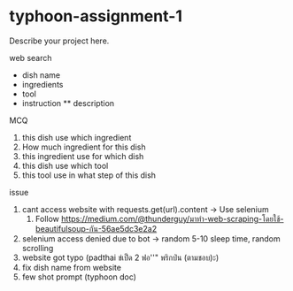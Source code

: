 # typhoon-assignment-1

Describe your project here.

web search
* dish name
* ingredients
* tool
* instruction
** description

MCQ
1. this dish use which ingredient
2. How much ingredient for this dish
2. this ingredient use for which dish
3. this dish use which tool
4. this tool use in what step of this dish


issue
1. cant access website with  requests.get(url).content → Use selenium
    1. Follow https://medium.com/@thunderguy/มาทำ-web-scraping-โดยใช้-beautifulsoup-กัน-56ae5dc3e2a2
2. selenium access denied due to bot → random 5-10 sleep time, random scrolling
3. website got typo (padthai ข่เป็ด 2 ฟอ''" พริกป่น (ตามชอบ)ะ)
4. fix dish name from website
5. few shot prompt (typhoon doc)
